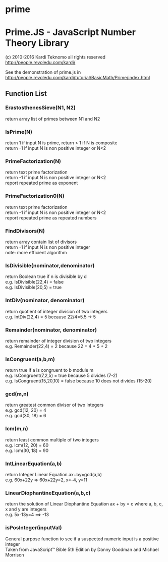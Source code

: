 # prime
<h1>Prime.JS - JavaScript Number Theory Library</h1>
<p>(c) 2010-2016 Kardi Teknomo all rights reserved<br />
  <a href="http://people.revoledu.com/kardi/">http://people.revoledu.com/kardi/</a></p>
<p>See the demonstration of prime.js in <br />
  <a href="http://people.revoledu.com/kardi/tutorial/BasicMath/Prime/index.html">http://people.revoledu.com/kardi/tutorial/BasicMath/Prime/index.html</a></p>
<h2>Function List</h2>
<h3>ErastosthenesSieve(N1, N2)</h3>
<p>return array list of primes between N1 and N2</p>
<h3>IsPrime(N)</h3>
  <p>return 1 if input N is prime, return &gt; 1 if N is composite<br />
  return -1 if input N is non positive integer or N&lt;2</p>
<h3>PrimeFactorization(N)</h3>
  <p>return text prime factorization<br />
  return -1 if input N is non positive integer or N&lt;2<br />
  report repeated prime as exponent</p>
<h3>PrimeFactorization0(N)</h3>
  <p>return text prime factorization<br />
  return -1 if input N is non positive integer or N&lt;2<br />
  report repeated prime as repeated numbers</p>
<h3>FindDivisors(N)</h3>
  <p>return array contain list of divisors<br />
  return -1 if input N is non positive integer<br />
  note: more efficient algorithm</p>
<h3>IsDivisible(nominator,denominator)</h3>
  <p>return Boolean true if n is divisible by d<br />
  e.g. IsDivisible(22,4) = false<br />
  e.g. IsDivisible(20,5) = true</p>
<h3>IntDiv(nominator, denominator)</h3>
  <p>return quotient of integer division of two integers<br />
  e.g. IntDiv(22,4) = 5 because 22/4=5.5 -&gt; 5</p>
<h3>Remainder(nominator, denominator)</h3>
  <p>return remainder of integer division of two integers<br />
  e.g. Remainder(22,4) = 2 because 22 = 4 * 5 + 2</p>
<h3>IsCongruent(a,b,m)</h3>
  <p>return true if a is congruent to b module m<br />
  e.g. IsCongruent(7,2,5) = true because 5 divides (7-2)<br />
  e.g. IsCongruent(15,20,10) = false because 10 does not divides (15-20)</p>
<h3>gcd(m,n)</h3>
  <p>return greatest common divisor of two integers<br />
  e.g. gcd(12, 20) = 4<br />
  e.g. gcd(30, 18) = 6</p>
<h3>lcm(m,n)</h3>
  <p>return least common multiple of two integers<br />
  e.g. lcm(12, 20) = 60<br />
  e.g. lcm(30, 18) = 90</p>
<h3>IntLinearEquation(a,b)</h3>
  <p>return Integer Linear Equation ax+by=gcd(a,b)<br />
  e.g. 60x+22y =&gt; 60x+22y=2, x=-4, y=11</p>
<h3>LinearDiophantineEquation(a,b,c)</h3>
  <p>return the solution of Linear Diophantine Equation ax + by = c where a, b, c, x and y are integers<br />
  e.g. 5x-13y=4 ==&gt; -13<br />
</p>
<h3>isPosInteger(inputVal)</h3>
  <p>General purpose function to see if a suspected numeric input is a positive integer<br />
  Taken from JavaScript™ Bible 5th Edition by Danny Goodman and Michael Morrison<br />
</p>
